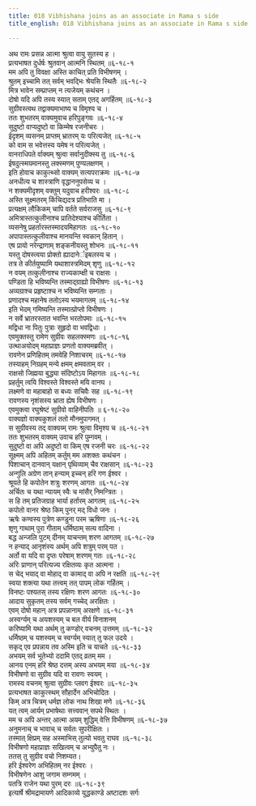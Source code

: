 ```yaml
---
title: 018 Vibhishana joins as an associate in Rama s side
title_english: 018 Vibhishana joins as an associate in Rama s side

---
```


<div class="audioEmbed"  caption="श्रीराम-हरिसीताराममूर्ति-घनपाठिभ्यां वचनम्" src="https://archive.org/download/Ramayana-recitation-Sriram-harisItArAmamUrti-Ghanapaati-v2/Kanda_6/Kanda_6_YK-018-Vibhishana_joins_as_an_associate_in_Rama_s_side.mp3"></div>

अथ रामः प्रसन्न आत्मा श्रुत्वा वायु सुतस्य ह ।  
प्रत्यभाषत दुर्धर्षः श्रुतवान् आत्मनि स्थितम् ॥६-१८-१  
मम अपि तु विवक्षा अस्ति काचित् प्रति विभीषणम् ।  
श्रुतम् इच्चामि तत् सर्वम् भवद्भिः श्रेयसि स्थितैः ॥६-१८-२  
मित्र भावेन सम्प्राप्तम् न त्यजेयम् कथंचन ।  
दोषो यदि अपि तस्य स्यात् सताम् एतद् अगर्हितम् ॥६-१८-३  
सुग्रीवस्त्वथ तद्वाक्यमाभाष्य च विमृश्य च ।  
ततः शुभतरम् वाक्यमुवाच हरिपुङ्गवः ॥६-१८-४  
सुदुष्टो वाप्यदुष्टो वा किम्मेष रजनीचरः ।  
ईदृशम् व्यसनम् प्राप्तम् भ्रातरम् यः परित्यजेत् ॥६-१८-५  
को वाम स भवेत्तस्य यमेष न परित्यजेत् ।  
वानराधिपते र्वाक्यम् श्रुत्वा सर्वानुदीक्स्य तु ॥६-१८-६  
ईषदुत्स्मयमानस्तु लक्स्मणम् पुण्यलक्षणम् ।  
इति होवाच काकुत्थ्सो वाक्यम् सत्यपराक्रमः ॥६-१८-७  
अनधीत्य च शास्त्राणि वृद्धाननुपसेव्य च ।  
न शक्यमीदृशम् वक्तुम् यदुवाच हरीश्वरः ॥६-१८-८  
अस्ति सूक्ष्मतरम् किंचिद्यदत्र प्रतिभाति मा ।  
प्रत्यक्षम् लौकिकम् चापि वर्तते सर्वराजसु ॥६-१८-९  
अमित्रास्तत्कुलीनाश्च प्रातिदेश्याश्च कीर्तिता ।  
व्यसनेषु प्रहर्तारस्तस्मादयमिहागतः ॥६-१८-१०  
अपापास्तत्कुलीवाश्च मानयन्ति स्वकान् हितान् ।  
एष प्रायो नरेन्द्राणाम् शङ्कनीयस्तु शोभनः ॥६-१८-११  
यस्तु दोषस्त्वया प्रोक्तो ह्यादानेर्इबलस्य च ।  
तत्र ते कीर्तयुष्यामि यथाशास्त्रमिदम् शृणु ॥६-१८-१२  
न वयम् तत्कुलीनाश्च राज्यकाम्क्षी च राक्षसः ।  
पण्डिता हि भविष्यन्ति तस्माद्ग्राह्यो विभीषणः ॥६-१८-१३  
अव्यग्राश्च प्रहृष्टाश्च न भविष्यन्ति सम्गताः ।  
प्रणादश्च महानेष ततोऽस्य भयमागतम् ॥६-१८-१४  
इति भेदम् गमिष्यन्ति तस्मात्प्रोप्तो विभीषणः ।  
न सर्वे भ्रातरस्तात भवन्ति भरतोपमाः ॥६-१८-१५  
मद्विधा ना पितुः पुत्राः सुहृदो वा भवद्विधाः ।  
एवमुक्तस्तु रामेण सुग्रीवः सहलक्स्मणः ॥६-१८-१६  
उत्थाअयोदम् महाप्राज्ञः प्रणतो वाक्यमब्रवीत् ।  
रावणेन प्रणिहितम् तमवेहि निशाचरम् ॥६-१८-१७  
तस्याहम् निग्रहम् मन्ये क्षमम् क्षमवताम् वर ।  
राक्षसो जिह्मया बुद्ध्या संदिष्टोऽय मिहागतः ॥६-१८-१८  
प्रहर्तुम् त्वयि विश्वस्ते विश्वस्ते मयि वानघ ।  
लक्ष्मणे वा महाबाहो स बध्यः सचिवैः सह ॥६-१८-१९  
रावणस्य नृशंसस्य भ्राता ह्येष विभीषणः ।  
एवमुक्त्वा रघुश्रेष्टं सुग्रीवो वाहिनीपतिः ॥ ६-१८-२०  
वाक्यज्ञो वाक्यकुशलं ततो मौनमुपागमत् ।  
स सुग्रीवस्य तद् वाक्यय्म् रामः श्रुत्वा विमृश्य च ॥६-१८-२१  
ततः शुभतरम् वाक्यम् उवाच हरि पुम्गवम् ।  
सुदुष्टो वा अपि अदुष्टो वा किम् एष रजनी चरः ॥६-१८-२२  
सूक्ष्मम् अपि अहितम् कर्तुम् मम अशक्तः कथंचन ।  
पिशाचान् दानवान् यक्षान् पृथिव्याम् चैव राक्षसान् ॥६-१८-२३  
अन्गुलि अग्रेण तान् हन्याम् इच्चन् हरि गण ईश्वर ।  
श्रूयते हि कपोतेन शत्रुः शरणम् आगतः ॥६-१८-२४  
अर्चितः च यथा न्यायम् स्वैः च मांसैर् निमन्त्रितः ।  
स हि तम् प्रतिजग्राह भार्या हर्तारम् आगतम् ॥६-१८-२५  
कपोतो वानर श्रेष्ठ किम् पुनर् मद् विधो जनः ।  
ऋषेः कण्वस्य पुत्रेण कण्डुना परम ऋषिणा ॥६-१८-२६  
शृणु गाथाम् पुरा गीताम् धर्मिष्ठाम् सत्य वादिना ।  
बद्ध अन्जलि पुटम् दीनम् याचन्तम् शरण आगतम् ॥६-१८-२७  
न हन्याद् आनृशंस्य अर्थम् अपि शत्रुम् परम् पत ।  
अर्तो वा यदि वा दृप्तः परेषाम् शरणम् गतः ॥६-१८-२८  
अरिः प्राणान् परित्यज्य रक्षितव्यः कृत आत्मना ।  
स चेद् भयाद् वा मोहाद् वा कामाद् वा अपि न रक्षति ॥६-१८-२९  
स्वया शक्त्या यथा तत्त्वम् तत् पापम् लोक गर्हितम् ।  
विनष्टः पश्यतस् तस्य रक्षिणः शरण आगतः ॥६-१८-३०  
आदाय सुकृतम् तस्य सर्वम् गच्चेद् अरक्षितः ।  
एवम् दोषो महान् अत्र प्रपन्नानाम् अरक्षणे ॥६-१८-३१  
अस्वर्ग्यम् च अयशस्यम् च बल वीर्य विनाशनम्  
करिष्यामि यथा अर्थम् तु कण्डोर् वचनम् उत्तमम् ॥६-१८-३२  
धर्मिष्ठम् च यशस्यम् च स्वर्ग्यम् स्यात् तु फल उदये ।  
सकृद् एव प्रपन्नाय तव अस्मि इति च याचते ॥६-१८-३३  
अभयम् सर्व भूतेभ्यो ददामि एतद् व्रतम् मम ।  
आनय एनम् हरि श्रेष्ठ दत्तम् अस्य अभयम् मया ॥६-१८-३४  
विभीषणो वा सुग्रीव यदि वा रावणः स्वयम् ।  
रामस्य वचनम् श्रुत्वा सुग्रीवः प्लवग ईश्वरः ॥६-१८-३५  
प्रत्यभाषत काकुत्स्थम् सौहार्देन अभिचोदितः ।  
किम् अत्र चित्रम् धर्मज्ञ लोक नाथ शिखा मणे ॥६-१८-३६  
यत् त्वम् आर्यम् प्रभाषेथाः सत्त्ववान् सपथे स्थितः ।  
मम च अपि अन्तर् आत्मा अयम् शुद्धिम् वेत्ति विभीषणम् ॥६-१८-३७  
अनुमनाच् च भावाच् च सर्वतः सुपरीक्षितः ।  
तस्मात् क्षिप्रम् सह अस्माभिस् तुल्यो भवतु राघव ॥६-१८-३८  
विभीषणो महाप्राज्ञः सखित्वम् च अभ्युपैतु नः ।  
ततस् तु सुग्रीव वचो निशम्यत।  
हरि ईश्वरेण अभिहितम् नर ईश्वरः ।  
विभीषणेन आशु जगाम सम्गमम् ।  
पतत्रि राजेन यथा पुरम् दरः ॥६-१८-३९  
इत्यार्षे श्रीमद्रामायणे आदिकाव्ये युद्धकाण्डे अष्टादशः सर्गः